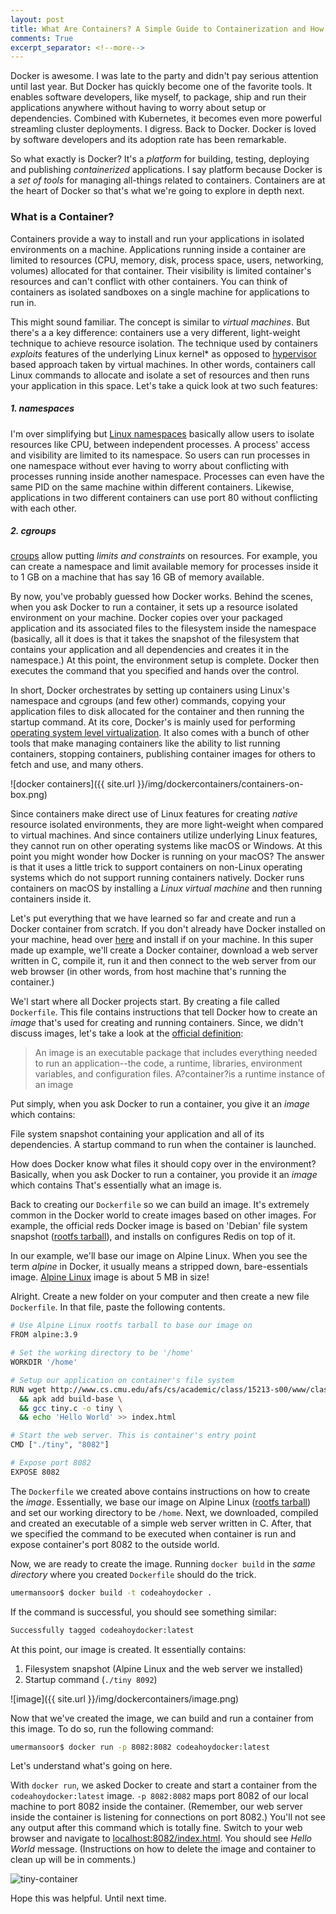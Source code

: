 ```yaml
---
layout: post
title: What Are Containers? A Simple Guide to Containerization and How Docker Works
comments: True
excerpt_separator: <!--more-->
---
```


Docker is awesome. I was late to the party and didn't pay serious attention until last year. But Docker has quickly become one of the favorite tools. It enables software developers, like myself, to package, ship and run their applications anywhere without having to worry about setup or dependencies. Combined with Kubernetes, it becomes even more powerful streamling cluster deployments. I digress. Back to Docker. Docker is loved by software developers and its adoption rate has been remarkable.

So what exactly is Docker? 
It's a _platform_ for building, testing, deploying and publishing *containerized* applications. I say platform because Docker is a *set of tools* for managing all-things related to containers. Containers are at the heart of Docker so that's what we're going to explore in depth next.

<!--more-->

### What is a Container?

Containers provide a way to install and run your applications in isolated environments on a machine. Applications running inside a container are limited to resources (CPU, memory, disk, process space, users, networking, volumes) allocated for that container. Their visibility is limited container's resources and can't conflict with other containers. You can think of containers as isolated sandboxes on a single machine for applications to run in.

This might sound familiar. The concept is similar to *virtual machines*. But there's a a key difference: containers use a very different, light-weight technique to achieve resource isolation. The technique used by containers *exploits* features of the underlying Linux kernel* as opposed to [hypervisor](https://en.wikipedia.org/wiki/Hypervisor) based approach taken by virtual machines. In other words, containers call Linux commands to allocate and isolate a set of resources and then runs your application in this space. Let's take a quick look at two such features:

##### 1. namespaces
I'm over simplifying but [Linux namespaces](http://man7.org/linux/man-pages/man7/namespaces.7.html) basically allow users to isolate resources like CPU, between independent processes. A process' access and visibility are limited to its namespace. So users can run processes in one namespace without ever having to worry about conflicting with processes running inside another namespace. Processes can even have the same PID on the same machine within different containers. Likewise, applications in two different containers can use port 80 without conflicting with each other.

##### 2. cgroups 
[croups](http://man7.org/linux/man-pages/man7/cgroups.7.html) allow putting *limits and constraints* on resources.  For example, you can create a namespace and limit available memory for processes inside it to 1 GB on a machine that has say 16 GB of memory available.

By now, you've probably guessed how Docker works. Behind the scenes, when you ask Docker to run a container, it sets up a resource isolated environment on your machine. Docker copies over your packaged application and its associated files to the filesystem inside the namespace (basically, all it does is that it takes the snapshot of the filesystem that contains your application and all dependencies and creates it in the namespace.) At this point, the environment setup is complete. Docker then executes the command that you specified and hands over the control. 

In short, Docker orchestrates by setting up containers using Linux's namespace and cgroups (and few other) commands, copying your application files to disk allocated for the container and then running the startup command. At its core, Docker's is mainly used for performing [operating system level virtualization](https://en.wikipedia.org/wiki/OS-level_virtualisation). It also comes with a bunch of other tools that make managing containers like the ability to list running containers, stopping containers, publishing container images for others to fetch and use, and many others.

![docker containers]({{ site.url }}/img/dockercontainers/containers-on-box.png)

Since containers make direct use of Linux features for creating *native* resource isolated environments, they are more light-weight when compared to virtual machines. And since containers utilize underlying Linux features, they cannot run on other operating systems like macOS or Windows. At this point you might wonder how Docker is running on your macOS? The answer is that it uses a little trick to support containers on non-Linux operating systems which do not support running containers natively. Docker runs containers on macOS by installing a *Linux virtual machine* and then running containers inside it. 

Let's put everything that we have learned so far and create and run a Docker container from scratch. If you don't already have Docker installed on your machine, head over [here](https://docs.docker.com/install/) and install if on your machine. In this super made up example, we'll create a Docker container, download a web server written in C, compile it, run it and then connect to the web server from our web browser (in other words, from host machine that's running the container.)

We'l start where all Docker projects start. By creating a file called `Dockerfile`. This file contains instructions that tell Docker how to create an *image* that's used for creating and running containers. Since, we didn't discuss images, let's take a look at the [official definition](https://docs.docker.com/get-started/#images-and-containers):

> An image is an executable package that includes everything needed to run an application--the code, a runtime, libraries, environment variables, and configuration files. A?container?is a runtime instance of an image

Put simply, when you ask Docker to run a container, you give it an *image* which contains:

File system snapshot containing your application and all of its dependencies.
A startup command to run when the container is launched.

How does Docker know what files it should copy over in the environment? Basically, when you ask Docker to run a container, you provide it an _image_ which contains 
That's essentially what an image is.

Back to creating our `Dockerfile` so we can build an image. It's extremely common in the Docker world to create images based on other images. For example, the official reds Docker image is based on 'Debian' file system snapshot ([rootfs tarball](http://www.ethernetresearch.com/geekzone/building-linux-rootfs-from-scratch/)), and installs on configures Redis on top of it.

In our example, we'll base our image on Alpine Linux. When you see the term *alpine* in Docker, it usually means a stripped down, bare-essentials image. [Alpine Linux](https://hub.docker.com/_/alpine) image is about 5 MB in size! 

Alright. Create a new folder on your computer and then create a new file `Dockerfile`. In that file, paste the following contents.

```sh
# Use Alpine Linux rootfs tarball to base our image on
FROM alpine:3.9 

# Set the working directory to be '/home'
WORKDIR '/home'

# Setup our application on container's file system
RUN wget http://www.cs.cmu.edu/afs/cs/academic/class/15213-s00/www/class28/tiny.c \
  && apk add build-base \
  && gcc tiny.c -o tiny \
  && echo 'Hello World' >> index.html

# Start the web server. This is container's entry point
CMD ["./tiny", "8082"]

# Expose port 8082
EXPOSE 8082 
```

The `Dockerfile` we created above contains instructions on how to create the *image*. Essentially, we base our image on Alpine Linux ([rootfs tarball](http://www.ethernetresearch.com/geekzone/building-linux-rootfs-from-scratch/)) and set our working directory to be `/home`. Next, we downloaded, compiled and created an executable of a simple web server written in C. After, that we specified the command to be executed when container is run and expose container's port 8082 to the outside world.

Now, we are ready to create the image. Running `docker build` in the *same directory* where you created `Dockerfile` should do the trick.

```sh
umermansoor$ docker build -t codeahoydocker .
```

If the command is successful, you should see something similar:

```sh
Successfully tagged codeahoydocker:latest
```

At this point, our image is created. It essentially contains:

1. Filesystem snapshot (Alpine Linux and the web server we installed)
2. Startup command (`./tiny 8092`)

![image]({{ site.url }}/img/dockercontainers/image.png)

Now that we've created the image, we can build and run a container from this image. To do so, run the following command:

```sh
umermansoor$ docker run -p 8082:8082 codeahoydocker:latest
```

Let's understand what's going on here. 

With `docker run`, we asked Docker to create and start a container from the `codeahoydocker:latest` image. `-p 8082:8082` maps port 8082 of our local machine to port 8082 inside the container. (Remember, our web server inside the container is listening for connections on port 8082.) You'll not see any output after this command which is totally fine. Switch to your web browser and navigate to [localhost:8082/index.html](localhost:8082/index.html]). You should see _Hello World_ message. (Instructions on how to delete the image and container to clean up will be in comments.)

![tiny-container]({{site.url}}/img/dockercontainers/tiny-container.png)

Hope this was helpful. Until next time.


